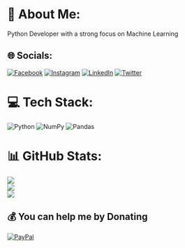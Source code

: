 # 💫 About Me:
Python Developer with a strong focus on Machine Learning


## 🌐 Socials:
[![Facebook](https://img.shields.io/badge/Facebook-%231877F2.svg?logo=Facebook&logoColor=white)](https://facebook.com/Thebanday) [![Instagram](https://img.shields.io/badge/Instagram-%23E4405F.svg?logo=Instagram&logoColor=white)](https://instagram.com/thebanday) [![LinkedIn](https://img.shields.io/badge/LinkedIn-%230077B5.svg?logo=linkedin&logoColor=white)](https://linkedin.com/in/banday-majid-1b625a21b) [![Twitter](https://img.shields.io/badge/Twitter-%231DA1F2.svg?logo=Twitter&logoColor=white)](https://twitter.com/bandaymajid70) 

# 💻 Tech Stack:
![Python](https://img.shields.io/badge/python-3670A0?style=flat-square&logo=python&logoColor=ffdd54) ![NumPy](https://img.shields.io/badge/numpy-%23013243.svg?style=flat-square&logo=numpy&logoColor=white) ![Pandas](https://img.shields.io/badge/pandas-%23150458.svg?style=flat-square&logo=pandas&logoColor=white)
# 📊 GitHub Stats:
![](https://github-readme-stats.vercel.app/api?username=Thebanday&theme=dark&hide_border=true&include_all_commits=false&count_private=false)<br/>
![](https://github-readme-streak-stats.herokuapp.com/?user=Thebanday&theme=dark&hide_border=true)<br/>
![](https://github-readme-stats.vercel.app/api/top-langs/?username=Thebanday&theme=dark&hide_border=true&include_all_commits=false&count_private=false&layout=compact)

  ## 💰 You can help me by Donating
 [![PayPal](https://img.shields.io/badge/PayPal-00457C?style=for-the-badge&logo=paypal&logoColor=white)](https://paypal.me/paypal.me/BandayMajid)

  
